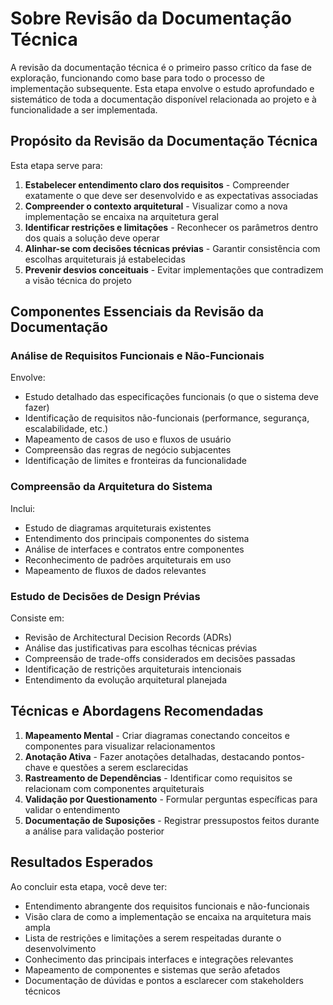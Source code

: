 # Sobre Revisão da Documentação Técnica

A revisão da documentação técnica é o primeiro passo crítico da fase de exploração, funcionando como base para todo o processo de implementação subsequente. Esta etapa envolve o estudo aprofundado e sistemático de toda a documentação disponível relacionada ao projeto e à funcionalidade a ser implementada.

## Propósito da Revisão da Documentação Técnica

Esta etapa serve para:

1. **Estabelecer entendimento claro dos requisitos** - Compreender exatamente o que deve ser desenvolvido e as expectativas associadas
2. **Compreender o contexto arquitetural** - Visualizar como a nova implementação se encaixa na arquitetura geral
3. **Identificar restrições e limitações** - Reconhecer os parâmetros dentro dos quais a solução deve operar
4. **Alinhar-se com decisões técnicas prévias** - Garantir consistência com escolhas arquiteturais já estabelecidas
5. **Prevenir desvios conceituais** - Evitar implementações que contradizem a visão técnica do projeto

## Componentes Essenciais da Revisão da Documentação

### Análise de Requisitos Funcionais e Não-Funcionais

Envolve:

- Estudo detalhado das especificações funcionais (o que o sistema deve fazer)
- Identificação de requisitos não-funcionais (performance, segurança, escalabilidade, etc.)
- Mapeamento de casos de uso e fluxos de usuário
- Compreensão das regras de negócio subjacentes
- Identificação de limites e fronteiras da funcionalidade

### Compreensão da Arquitetura do Sistema

Inclui:

- Estudo de diagramas arquiteturais existentes
- Entendimento dos principais componentes do sistema
- Análise de interfaces e contratos entre componentes
- Reconhecimento de padrões arquiteturais em uso
- Mapeamento de fluxos de dados relevantes

### Estudo de Decisões de Design Prévias

Consiste em:

- Revisão de Architectural Decision Records (ADRs)
- Análise das justificativas para escolhas técnicas prévias
- Compreensão de trade-offs considerados em decisões passadas
- Identificação de restrições arquiteturais intencionais
- Entendimento da evolução arquitetural planejada

## Técnicas e Abordagens Recomendadas

1. **Mapeamento Mental** - Criar diagramas conectando conceitos e componentes para visualizar relacionamentos
2. **Anotação Ativa** - Fazer anotações detalhadas, destacando pontos-chave e questões a serem esclarecidas
3. **Rastreamento de Dependências** - Identificar como requisitos se relacionam com componentes arquiteturais
4. **Validação por Questionamento** - Formular perguntas específicas para validar o entendimento
5. **Documentação de Suposições** - Registrar pressupostos feitos durante a análise para validação posterior

## Resultados Esperados

Ao concluir esta etapa, você deve ter:

- Entendimento abrangente dos requisitos funcionais e não-funcionais
- Visão clara de como a implementação se encaixa na arquitetura mais ampla
- Lista de restrições e limitações a serem respeitadas durante o desenvolvimento
- Conhecimento das principais interfaces e integrações relevantes
- Mapeamento de componentes e sistemas que serão afetados
- Documentação de dúvidas e pontos a esclarecer com stakeholders técnicos
